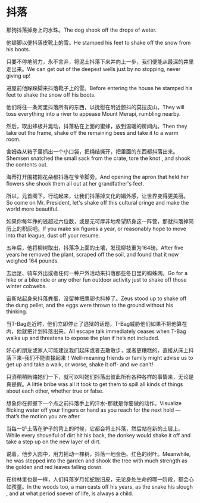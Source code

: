 # 抖落

<p><span class="chinese">那狗抖落掉身上的水珠。</span><span class="english">The dog shook off the drops of water.</span></p>

<p><span class="chinese">他顿脚以便抖落皮靴上的雪。</span><span class="english">He stamped his feet to shake off the snow from his boots.</span></p>

<p><span class="chinese">只要不停地努力，永不言弃，将泥土抖落下来并向上一步，我们便能从最深的井里走出来。</span><span class="english">We can get out of the deepest wells just by no stopping, never giving up!</span></p>

<p><span class="chinese">进屋前他跺跺脚来抖落靴子上的雪。</span><span class="english">Before entering the house he stamped his feet to shake the snow off his boots.</span></p>

<p><span class="chinese">他们将往一条河里抖落所有的东西，以抚慰在附近颤抖的莫拉皮山。</span><span class="english">They will toss everything into a river to appease Mount Merapi, rumbling nearby.</span></p>

<p><span class="chinese">然后，取出蜂板并晃动，抖落粘在上面的蜜蜂，放到温暖的房间内。</span><span class="english">Then they take out the frame, shake off the remaining bees and take it to a warm room.</span></p>

<p><span class="chinese">舍姆森从箱子里抓出一个小口袋，把绳结撕开，把里面的东西都抖落出来。</span><span class="english">Shemsen snatched the small sack from the crate, tore the knot , and shook the contents out.</span></p>

<p><span class="chinese">海蒂打开围裙把花朵都抖落在爷爷脚旁。</span><span class="english">And opening the apron that held her flowers she shook them all out at her grandfather's feet.</span></p>

<p><span class="chinese">所以，元首阁下，行动起来，让我们抖落掉文化的媚外感，让世界变得更美丽。</span><span class="english">So come on Mr. President, let's shake off this cultural cringe and make the world more beautiful.</span></p>

<p><span class="chinese">如果你每年挣的钱超过六位数，或是无可厚非地希望跻身这一阵营，那就抖落掉简历上的积灰吧。</span><span class="english">If you make six figures a year, or reasonably hope to move into that league, dust off your resume.</span></p>

<p><span class="chinese">五年后，他将柳树取出，抖落净上面的土壤，发现柳枝重为164磅。</span><span class="english">After five years he removed the plant, scraped off the soil, and found that it now weighed 164 pounds.</span></p>

<p><span class="chinese">去远足、骑车外出或者任何一种户外活动来抖落那些冬日里的蜘蛛网。</span><span class="english">Go for a hike or a bike ride or any other fun outdoor activity just to shake off those winter cobwebs.</span></p>

<p><span class="chinese">宙斯站起身来抖落粪蛋，没留神把鹰卵也抖掉了。</span><span class="english">Zeus stood up to shake off the dung pellet, and the eggs were thrown to the ground without his thinking.</span></p>

<p><span class="chinese">当T-Bag走近时，他们立即停止了逃狱的话题，T-Bag威胁他们如果不把他算在内，他就把计划抖落出来。</span><span class="english">All escape talk immediately ceases when T-Bag walks up and threatens to expose the plan if he’s not included.</span></p>

<p><span class="chinese">好心的朋友或家人可能建议我们起床或者去散散步，或者更糟糕的，直接从床上抖落下来-我们不能直接起来！</span><span class="english">Well-meaning friends or family might advise us to get up and take a walk, or worse, shake it off- and we can't!</span></p>

<p><span class="chinese">只消稍稍贿赂她们一下，就可以叫她们抖落出彼此所有各种各样的事情来，无论是真是假。</span><span class="english">A little bribe was all it took to get them to spill all kinds of things about each other, whether true or false.</span></p>

<p><span class="chinese">想象你在抓握下一个点之前抖落手上的汗水-那就是你要做的动作。</span><span class="english">Visualize flicking water off your fingers or hand as you reach for the next hold — that’s the motion you are after.</span></p>

<p><span class="chinese">当每一铲土落在驴子的背上的时候，它都会将土抖落，然后站在新的土层上。</span><span class="english">While every shovelful of dirt hit his back, the donkey would shake it off and take a step up on the new layer of dirt.</span></p>

<p><span class="chinese">说着，他步入园中，用力摇动一棵树，抖落一地金色、红色的树叶。</span><span class="english">Meanwhile, he was stepped into the garden and shook the tree with much strength as the golden and red leaves falling down.</span></p>

<p><span class="chinese">在树林里也是一样，人们抖落岁月如蛇脱旧皮，无论身处生命的哪一阶段，都会心如孩童。</span><span class="english">In the woods too, a man casts off his years, as the snake his slough , and at what period soever of life, is always a child.</span></p>

